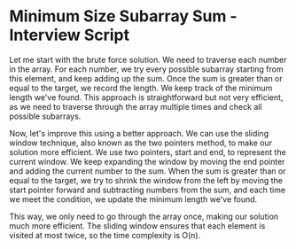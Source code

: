 # Minimum Size Subarray Sum - Interview Script

Let me start with the brute force solution. We need to traverse each number in the array. For each number, we try every possible subarray starting from this element, and keep adding up the sum. Once the sum is greater than or equal to the target, we record the length. We keep track of the minimum length we've found. This approach is straightforward but not very efficient, as we need to traverse through the array multiple times and check all possible subarrays.

Now, let's improve this using a better approach. We can use the sliding window technique, also known as the two pointers method, to make our solution more efficient. We use two pointers, start and end, to represent the current window. We keep expanding the window by moving the end pointer and adding the current number to the sum. When the sum is greater than or equal to the target, we try to shrink the window from the left by moving the start pointer forward and subtracting numbers from the sum, and each time we meet the condition, we update the minimum length we've found.

This way, we only need to go through the array once, making our solution much more efficient. The sliding window ensures that each element is visited at most twice, so the time complexity is O(n).
